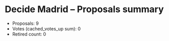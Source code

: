 # Decide Madrid – Proposals summary

- Proposals: 9
- Votes (cached_votes_up sum): 0
- Retired count: 0
